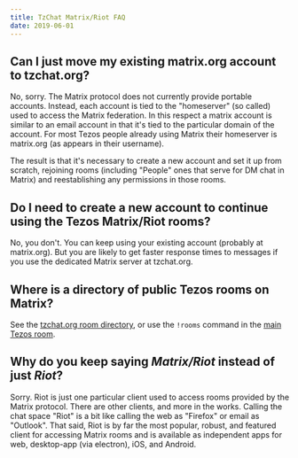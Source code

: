 ```yaml
---
title: TzChat Matrix/Riot FAQ
date: 2019-06-01
---
```


## Can I just move my existing matrix.org account to tzchat.org?

No, sorry. The Matrix protocol does not currently provide portable
accounts. Instead, each account is tied to the "homeserver" (so called) used to
access the Matrix federation. In this respect a matrix account is similar to an
email account in that it's tied to the particular domain of the account. For
most Tezos people already using Matrix their homeserver is matrix.org (as
appears in their username).

The result is that it's necessary to create a new account and set it up from
scratch, rejoining rooms (including "People" ones that serve for DM chat in
Matrix) and reestablishing any permissions in those rooms.

## Do I need to create a new account to continue using the Tezos Matrix/Riot rooms?

No, you don't. You can keep using your existing account (probably at
matrix.org). But you are likely to get faster response times to messages if you
use the dedicated Matrix server at tzchat.org.

## Where is a directory of public Tezos rooms on Matrix?

See the [tzchat.org room directory](https://riot.tzchat.org/#/home), or use the `!rooms` command in the
[main Tezos room](https://riot.tzchat.org/#/room/#tezos:matrix.org).

## Why do you keep saying *Matrix/Riot* instead of just *Riot*?

Sorry. Riot is just one particular client used to access rooms provided by the
Matrix protocol. There are other clients, and more in the works. Calling the
chat space "Riot" is a bit like calling the web as "Firefox" or email as
"Outlook". That said, Riot is by far the most popular, robust, and featured
client for accessing Matrix rooms and is available as independent apps for web,
desktop-app (via electron), iOS, and Android.

